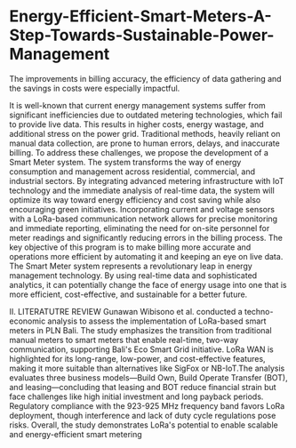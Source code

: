 # Energy-Efficient-Smart-Meters-A-Step-Towards-Sustainable-Power-Management
The improvements in billing accuracy, the efficiency of data gathering and the savings in costs were especially impactful.

It is well-known that current energy management systems suffer from significant inefficiencies due to outdated metering technologies, which fail to provide live data. This results in higher costs, energy wastage, and additional stress on the power grid. Traditional methods, heavily reliant on manual data collection, are prone to human errors, delays, and inaccurate billing. To address these challenges, we propose the development of a Smart Meter system.
The system transforms the way of energy consumption and management across residential, commercial, and industrial sectors. By integrating advanced metering infrastructure with IoT technology and the immediate analysis of real-time data, the system will optimize its way toward energy efficiency and cost saving while also encouraging green initiatives. Incorporating current and voltage sensors with a LoRa-based communication network allows for precise monitoring and immediate reporting, eliminating the need for on-site personnel for meter readings and significantly reducing errors in the billing process. The key objective of this program is to make billing more accurate and operations more efficient by automating it and keeping an eye on live data. The Smart Meter system represents a revolutionary leap in energy management technology. By using real-time data and sophisticated analytics, it can potentially change the face of energy usage into one that is more efficient, cost-effective, and sustainable for a better future.

II. LITERATUTRE REVIEW
Gunawan Wibisono et al. conducted a techno-economic analysis to assess the implementation of LoRa-based smart meters in PLN Bali. The study emphasizes the transition from traditional manual meters to smart meters that enable real-time, two-way communication, supporting Bali's Eco Smart Grid initiative. LoRa WAN is highlighted for its long-range, low-power, and cost-effective features, making it more suitable than alternatives like SigFox or NB-IoT.The analysis evaluates three business models—Build Own, Build Operate Transfer (BOT), and leasing—concluding that leasing and BOT reduce financial strain but face challenges like high initial investment and long payback periods. Regulatory compliance with the 923-925 MHz frequency band favors LoRa deployment, though interference and lack of duty cycle regulations pose risks.
Overall, the study demonstrates LoRa's potential to enable scalable and energy-efficient smart metering
